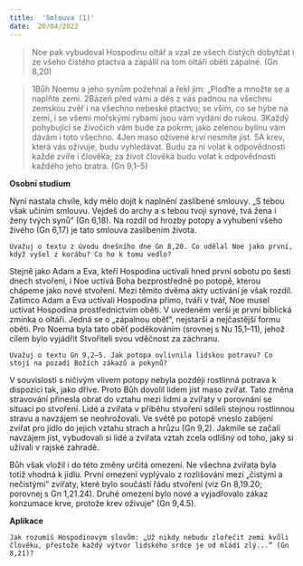 ```yaml
---
title:  'Smlouva (1)'
date:  20/04/2022
---
```


> <p></p>
> Noe pak vybudoval Hospodinu oltář a vzal ze všech čistých dobytčat i ze všeho čistého ptactva a zapálil na tom oltáři oběti zápalné. (Gn 8,20)

> <p></p>
> 1Bůh Noemu a jeho synům požehnal a řekl jim: „Ploďte a množte se a naplňte zemi. 2Bázeň před vámi a děs z vás padnou na všechnu zemskou zvěř i na všechno nebeské ptactvo; se vším, co se hýbe na zemi, i se všemi mořskými rybami jsou vám vydáni do rukou. 3Každý pohybující se živočich vám bude za pokrm; jako zelenou bylinu vám dávám i toto všechno. 4Jen maso oživené krví nesmíte jíst. 5A krev, která vás oživuje, budu vyhledávat. Budu za ni volat k odpovědnosti každé zvíře i člověka; za život člověka budu volat k odpovědnosti každého jeho bratra. (Gn 9,1–5)

**Osobní studium**

Nyní nastala chvíle, kdy mělo dojít k naplnění zaslíbené smlouvy. „S tebou však učiním smlouvu. Vejdeš do archy a s tebou tvoji synové, tvá žena i ženy tvých synů“ (Gn 6,18). Na rozdíl od hrozby potopy a vyhubení všeho živého (Gn 6,17) je tato smlouva zaslíbením života.

`Uvažuj o textu z úvodu dnešního dne Gn 8,20. Co udělal Noe jako první, když vyšel z korábu? Co ho k tomu vedlo?`

Stejně jako Adam a Eva, kteří Hospodina uctívali hned první sobotu po šesti dnech stvoření, i Noe uctívá Boha bezprostředně po potopě, kterou chápeme jako nové stvoření. Mezi těmito dvěma akty uctívání je však rozdíl. Zatímco Adam a Eva uctívali Hospodina přímo, tváří v tvář, Noe musel uctívat Hospodina prostřednictvím oběti. V uvedeném verši je první biblická zmínka o oltáři. Jedná se o „zápalnou oběť“, nejstarší a nejčastější formu oběti. Pro Noema byla tato oběť poděkováním (srovnej s Nu 15,1–11), jehož cílem bylo vyjádřit Stvořiteli svou vděčnost za záchranu.

`Uvažuj o textu Gn 9,2–5. Jak potopa ovlivnila lidskou potravu? Co stojí na pozadí Božích zákazů a pokynů?`

V souvislosti s ničivým vlivem potopy nebyla později rostlinná potrava k dispozici tak, jako dříve. Proto Bůh dovolil lidem jíst maso zvířat. Tato změna stravování přinesla obrat do vztahu mezi lidmi a zvířaty v porovnání se situací po stvoření. Lidé a zvířata v příběhu stvoření sdíleli stejnou rostlinnou stravu a navzájem se neohrožovali. Ve světě po potopě vneslo zabíjení zvířat pro jídlo do jejich vztahu strach a hrůzu (Gn 9,2). Jakmile se začali navzájem jíst, vybudovali si lidé a zvířata vztah zcela odlišný od toho, jaký si užívali v rajské zahradě.

Bůh však vložil i do této změny určitá omezení. Ne všechna zvířata byla totiž vhodná k jídlu. První omezení vyplývalo z rozlišování mezi „čistými a nečistými“ zvířaty, které bylo součástí řádu stvoření (viz Gn 8,19.20; porovnej s Gn 1,21.24). Druhé omezení bylo nové a vyjadřovalo zákaz konzumace krve, protože krev oživuje“ (Gn 9,4.5).

**Aplikace**

`Jak rozumíš Hospodinovým slovům: „Už nikdy nebudu zlořečit zemi kvůli člověku, přestože každý výtvor lidského srdce je od mládí zlý...“ (Gn 8,21)?`
